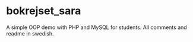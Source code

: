 # bokrejset_sara
A simple OOP demo with PHP and MySQL for students. All comments and readme in swedish.

